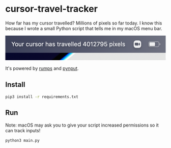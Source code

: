 # cursor-travel-tracker

How far has my cursor travelled? Millions of pixels so far today. I know this because I wrote a small Python script that tells me in my macOS menu bar.

![macOS menu bar: your cursor has travelled four million pixels](https://github.com/healeycodes/cursor-travel-tracker/blob/main/preview.png)

It's powered by [rumps](https://github.com/jaredks/rumps) and [pynput](https://pynput.readthedocs.io/en/latest/).

## Install

```bash
pip3 install -r requirements.txt
```

## Run

Note: macOS may ask you to give your script increased permissions so it can track inputs!

```bash
python3 main.py
```
